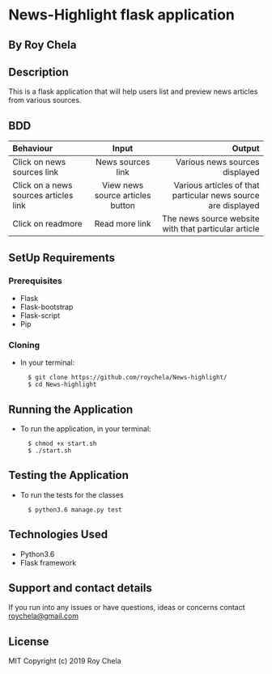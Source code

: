 # News-Highlight flask application

## By Roy Chela

## Description
This is a flask application that will help users list and preview news articles from various sources.

## BDD
| Behaviour | Input | Output |
| :---------------- | :---------------: | ------------------: |
| Click on news sources link | News sources link  | Various news sources displayed|
| Click on a news sources articles link  |View news source articles button|Various articles of that particular news source are displayed |
| Click on readmore| Read more link| The news source website with that particular article |

## SetUp Requirements
### Prerequisites
* Flask
* Flask-bootstrap
* Flask-script
* Pip

### Cloning
* In your terminal:

        $ git clone https://github.com/roychela/News-highlight/
        $ cd News-highlight

## Running the Application
* To run the application, in your terminal:

        $ chmod +x start.sh
        $ ./start.sh

## Testing the Application
* To run the tests for the classes

        $ python3.6 manage.py test

## Technologies Used
* Python3.6
* Flask framework

## Support and contact details

If you run into any issues or have questions, ideas or concerns contact roychela@gmail.com

## License
MIT Copyright (c) 2019 Roy Chela
